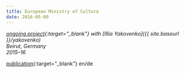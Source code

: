 ```yaml
---
title: European Ministry of Culture
date: 2016-05-09 
---
```

*[ongoing project](http://ongoing-project.org/){:target="_blank"} with [Illia Yakovenko]({{ site.baseurl }}/yakovenko)   
Beirut, Germany  
2015–16*

[publication](images/emc/EMC_Publikation_09_05_2016.pdf){:target="_blank"} en/de
